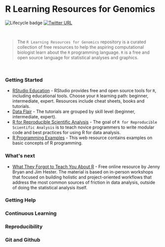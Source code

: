 # R Learning Resources for Genomics

<!-- badges: start -->

![Lifecycle badge](https://img.shields.io/badge/lifecycle-maturing-blue.svg)
[![Twitter URL](https://img.shields.io/twitter/url/https/twitter.com/tim_myers.svg?style=social&label=Follow%20%40tim_myers)](https://twitter.com/tim_myers)

<!-- badges: end -->

<br>

> The `R Learning Resources for Genomics` repository is a curated collection of free resources to help the aspiring computational biologist learn about the `R` programming language. `R` is a free and open source language for statistical analyses and graphics. 

<br>

### Getting Started

- [RStudio Education](https://education.rstudio.com/learn/) - RStudio provides free and open source tools for `R`, including educational tools.  Choose your `R` learning path: beginner, intermediate, expert.  Resources include cheat sheets, books and tutorials.
- [Data Flair](https://data-flair.training/blogs/r-tutorials-home/) - The tutorials are grouped by skill level (beginner, intermediate, expert).
- [R for Reproducible Scientific Analysis](http://swcarpentry.github.io/r-novice-gapminder/) - The goal of `R for Reproducible Scientific Analysis` is to teach novice programmers to write modular code and best practices for using R for data analysis.
- [R Programming Examples](https://www.datamentor.io/r-programming/examples/) - This web resource contains examples on basic concepts of R programming.

### What's next
- [What They Forgot to Teach You About R](https://rstats.wtf/) - Free online resource by Jenny Bryan and Jim Hester.  The material is based on in-person workshops that focused on building holistic and project-oriented workflows that address the most common sources of friction in data analysis, outside of doing the statistical analysis itself.

### Getting Help

### Continuous Learning

### Reproducibility

### Git and Github
